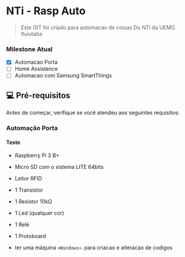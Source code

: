 # NTi - Rasp Auto

> Este GIT foi criado para automacao de coisas Do NTi da UEMG Ituiutaba

### Milestone Atual

- [x] Automacao Porta 
- [ ] Home Assistence
- [ ] Automacao com Samsung SmartThings

## 💻 Pré-requisitos

Antes de começar, verifique se você atendeu aos seguintes requisitos:
<!---Estes são apenas requisitos de exemplo. Adicionar, duplicar ou remover conforme necessário--->

### Automação Porta
#### Teste
* Raspberry Pi 3 B+
* Micro SD com o sistema LITE 64bits
* Leitor RFID
* 1 Transistor
* 1 Resistor 10kΩ
* 1 Led (qualquer cor)
* 1 Relé
* 1 Protoboard


* ter uma máquina `<Windows>`. para criacao e alteracao de codigos
